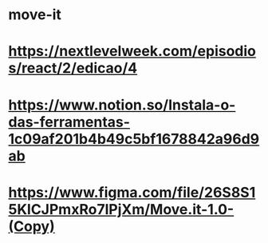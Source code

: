 # move-it
# https://nextlevelweek.com/episodios/react/2/edicao/4
# https://www.notion.so/Instala-o-das-ferramentas-1c09af201b4b49c5bf1678842a96d9ab
# https://www.figma.com/file/26S8S15KlCJPmxRo7lPjXm/Move.it-1.0-(Copy)